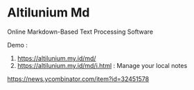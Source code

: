 # Altilunium Md
Online Markdown-Based Text Processing Software

Demo : 

1. https://altilunium.my.id/md/
2. https://altilunium.my.id/md/i.html : Manage your local notes

https://news.ycombinator.com/item?id=32451578
